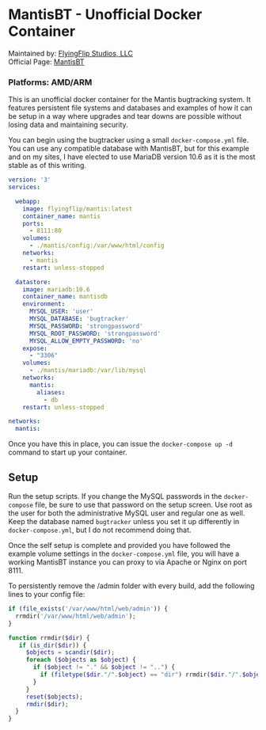 # MantisBT - Unofficial Docker Container

Maintained by: [FlyingFlip Studios, LLC](https://www.flyingflip.com)  
Official Page: [MantisBT](https://mantisbt.org/index.php)  

### Platforms: AMD/ARM

This is an unofficial docker container for the Mantis bugtracking system. It features persistent file systems and databases and examples of how it can be setup in a way where upgrades and tear downs are possible without losing data and maintaining security.

You can begin using the bugtracker using a small `docker-compose.yml` file. You can use any compatible database with MantisBT, but for this example and on my sites, I have elected to use MariaDB version 10.6 as it is the most stable as of this writing.

```yaml
version: '3'
services:

  webapp:
    image: flyingflip/mantis:latest
    container_name: mantis
    ports:
      - 8111:80
    volumes:
      - ./mantis/config:/var/www/html/config
    networks:
      - mantis
    restart: unless-stopped

  datastore:
    image: mariadb:10.6
    container_name: mantisdb
    environment:
      MYSQL_USER: 'user'
      MYSQL_DATABASE: 'bugtracker'
      MYSQL_PASSWORD: 'strongpassword'
      MYSQL_ROOT_PASSWORD: 'strongpassword'
      MYSQL_ALLOW_EMPTY_PASSWORD: 'no'
    expose:
      - "3306"
    volumes:
      - ./mantis/mariadb:/var/lib/mysql
    networks:
      mantis:
        aliases:
          - db
    restart: unless-stopped

networks:
  mantis:
```

Once you have this in place, you can issue the `docker-compose up -d` command to start up your container.

## Setup

Run the setup scripts. If you change the MySQL passwords in the `docker-compose` file, be sure to use that password on the setup screen. Use root as the user for both the administrative MySQL user and regular one as well. Keep the database named `bugtracker` unless you set it up differently in `docker-compose.yml`, but I do not recommend doing that.

Once the self setup is complete and provided you have followed the example volume settings in the `docker-compose.yml` file, you will have a working MantisBT instance you can proxy to via Apache or Nginx on port 8111.

To persistently remove the /admin folder with every build, add the following lines to your config file:

```php
if (file_exists('/var/www/html/web/admin')) {
  rrmdir('/var/www/html/web/admin');
}

function rrmdir($dir) {
   if (is_dir($dir)) {
     $objects = scandir($dir);
     foreach ($objects as $object) {
       if ($object != "." && $object != "..") {
         if (filetype($dir."/".$object) == "dir") rrmdir($dir."/".$object); else unlink($dir."/".$object);
       }
     }
     reset($objects);
     rmdir($dir);
  }
}
```

